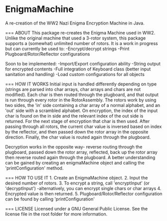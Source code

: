 # EnigmaMachine
A re-creation of the WW2 Nazi Enigma Encryption Machine in Java.


  === ABOUT
  This package re-creates the Enigma Machine used in WW2. Unlike the original machine that used a 3-rotor system, this package supports a (somewhat) unlimited number of rotors. It is a work in progress but can currently be used to:
    -Encrypt/decrypt strings
    -Print Plugboard/Rotor/Reflector configurations

Soon to be implemented:
    -Import/Export configuration ability
    -String output for encrypted contents
    -Full integration of Keyboard class (better input sanitation and handling)
    -Load custom configurations for all objects


  === HOW IT WORKS
Initial input is handled differently depending on type (strings are parsed into char arrays, char arrays and chars are not modified). Each char is then routed through the plugboard, and that output is run through every rotor in the RotorAssembly.
The rotors work by using two sides, the 'in' side containing a char array of a normal alphabet, and an 'out' side with a scrambled alphabet. On encryption, the index of the input char is found on the in side and the relevant index of the out side is returned. For the next stage of encryption that char is then used.
After passing through all rotors, the current char value is inversed based on index by the reflector, and then passed down the rotor array in the opposite direction. Finally, the char value is routed again through the plugboard.

Decryption works in the opposite way- reverse routing through the plugboard, passed down the rotor array, reflected, back up the rotor array then reverse routed again through the plugboard.
A better understanding can be gained by creating an enigmaMachine object and calling the 'printConfiguration' method.


  === HOW TO USE IT
    1. Create an EnigmaMachine object.
    2. Input the desired number of rotors.
    3. To encrypt a string, call 'encryptInput' (or 'decryptInput')
      -alternatively, you can encrypt single chars or char arrays
    4. Encrypted value is then returned.
    5. Plugboard/Rotor/Reflector configuration can be found by calling 'printConfiguration'


  === LICENSE
Licensed under a GNU General Public License. See the license file in the root folder for more information.

